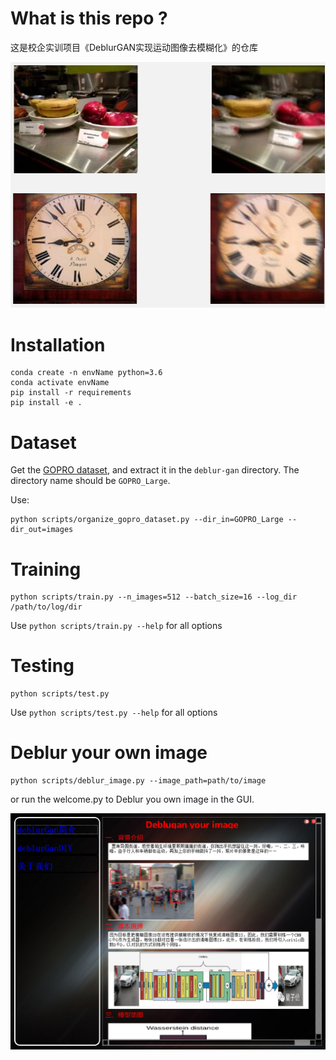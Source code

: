 # What is this repo ?

这是校企实训项目《DeblurGAN实现运动图像去模糊化》的仓库

![info1](<https://raw.githubusercontent.com/agzy1998/MarkDownPhotos/master/info1.png>)


# Installation

```
conda create -n envName python=3.6
conda activate envName
pip install -r requirements
pip install -e .
```

# Dataset

Get the [GOPRO dataset](https://drive.google.com/file/d/1H0PIXvJH4c40pk7ou6nAwoxuR4Qh_Sa2/view?usp=sharing), and extract it in the `deblur-gan` directory. The directory name should be `GOPRO_Large`.

Use:
```
python scripts/organize_gopro_dataset.py --dir_in=GOPRO_Large --dir_out=images
```


# Training

```
python scripts/train.py --n_images=512 --batch_size=16 --log_dir /path/to/log/dir
```

Use `python scripts/train.py --help` for all options

# Testing

```
python scripts/test.py
```

Use `python scripts/test.py --help` for all options

# Deblur your own image

```
python scripts/deblur_image.py --image_path=path/to/image
```
or  run the welcome.py to Deblur you own image in the GUI.

![info2](<https://raw.githubusercontent.com/agzy1998/MarkDownPhotos/master/info2.png>)
